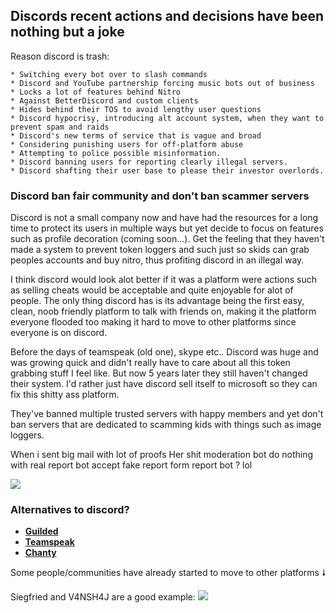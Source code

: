 ## Discords recent actions and decisions have been nothing but a joke
Reason discord is trash:
```sh-session
* Switching every bot over to slash commands
* Discord and YouTube partnership forcing music bots out of business
* Locks a lot of features behind Nitro
* Against BetterDiscord and custom clients
* Hides behind their TOS to avoid lengthy user questions
* Discord hypocrisy, introducing alt account system, when they want to prevent spam and raids
* Discord's new terms of service that is vague and broad
* Considering punishing users for off-platform abuse
* Attempting to police possible misinformation.
* Discord banning users for reporting clearly illegal servers.
* Discord shafting their user base to please their investor overlords.
```

### Discord ban fair community and don't ban scammer servers

Discord is not a small company now and have had the resources for a long time to protect its users in multiple ways but yet decide to focus on features such as profile decoration (coming soon...). Get the feeling that they haven't made a system to prevent token loggers and such just so skids can grab peoples accounts and buy nitro, thus profiting discord in an illegal way. 

I think discord would look alot better if it was a platform were actions such as selling cheats would be acceptable and quite enjoyable for alot of people. The only thing discord has is its advantage being the first easy, clean, noob friendly platform to talk with friends on, making it the platform everyone flooded too making it hard to move to other platforms since everyone is on discord. 

Before the days of teamspeak (old one), skype etc.. Discord was huge and was growing quick and didn't really have to care about all this token grabbing stuff I feel like. But now 5 years later they still haven't changed their system. I'd rather just have discord sell itself to microsoft so they can fix this shitty ass platform.

They've banned multiple trusted servers with happy members and yet don't ban servers that are dedicated to scamming kids with things such as image loggers.

When i sent big mail with lot of proofs Her shit moderation bot do nothing with real report bot accept fake report form report bot ? lol

![](https://media.discordapp.net/attachments/931665135024635956/933099320868225054/unknown.png)

### Alternatives to discord?

* **[Guilded](https://www.guilded.gg/)**
* **[Teamspeak](https://teamspeak.com/en/)** 
* **[Chanty](https://www.chanty.com/)**

Some people/communities have already started to move to other platforms 🠗

Siegfried and V4NSH4J are a good example:
![](https://media.discordapp.net/attachments/932262149542248481/933096397757112320/unknown.png)
